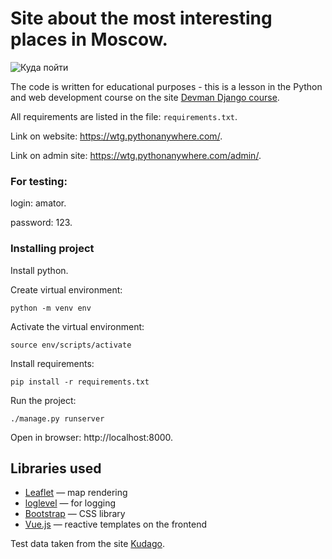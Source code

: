 # Site about the most interesting places in Moscow. 

![&#x41A;&#x443;&#x434;&#x430; &#x43F;&#x43E;&#x439;&#x442;&#x438;](.gitbook/assets/site.png)

The code is written for educational purposes - this is a lesson in the Python and web development course on the site [Devman Django course](https://dvmn.org/modules/django/).  

All requirements are listed in the file: `requirements.txt`.

Link on website: https://wtg.pythonanywhere.com/.

Link on admin site: https://wtg.pythonanywhere.com/admin/.

### For testing:
login: amator.

password: 123.

### Installing project

Install python.

Create virtual environment: 
```shell script
python -m venv env
```
Activate the virtual environment:
```shell script
source env/scripts/activate
```
Install requirements:
```shell script
pip install -r requirements.txt
```
Run the project:
```shell script
./manage.py runserver
```
Open in browser: http://localhost:8000.

## Libraries used

* [Leaflet](https://leafletjs.com/) — map rendering
* [loglevel](https://www.npmjs.com/package/loglevel) — for logging
* [Bootstrap](https://getbootstrap.com/) — CSS library
* [Vue.js](https://ru.vuejs.org/) — reactive templates on the frontend

Test data taken from the site [Kudago](https://kudago.com/).



